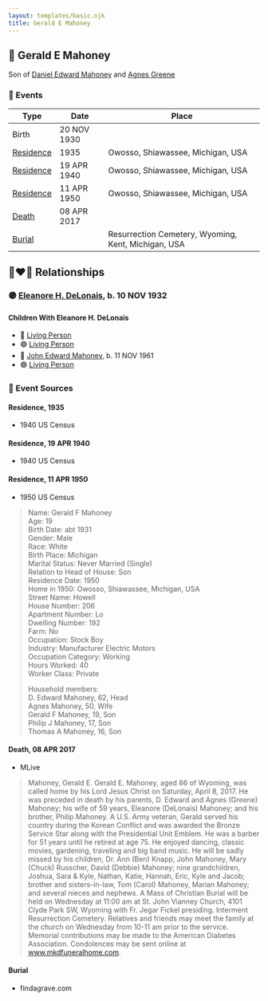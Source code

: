 ```yaml
---
layout: templates/basic.njk
title: Gerald E Mahoney
---
```

## 🔵 Gerald E Mahoney

Son of [Daniel Edward Mahoney](/people/2/24117676) and [Agnes Greene](/people/1/15565254)

### 📆 Events

Type | Date | Place
------ | ------ | ------
Birth | 20 NOV 1930 |
[Residence](#event-52e8ea25-29d4-4739-ba8c-ca2cc34f2b1a) | 1935 | Owosso, Shiawassee, Michigan, USA
[Residence](#event-c15c5d0d-f96d-482e-81fb-be26a358603a) | 19 APR 1940 | Owosso, Shiawassee, Michigan, USA
[Residence](#event-a5d6cc6b-7255-4283-b93b-d59e608a6282) | 11 APR 1950 | Owosso, Shiawassee, Michigan, USA
[Death](#event-686c99d0-d03e-463f-8d7b-9ab62ef05cc1) | 08 APR 2017 |
[Burial](#event-e0039b42-f1d7-49af-950b-c83f847fbfc2) |  | Resurrection Cemetery, Wyoming, Kent, Michigan, USA

## 👩‍❤️‍👨 Relationships

### 🟣 [Eleanore H. DeLonais](/people/4/45463626), b. 10 NOV 1932

#### Children With Eleanore H. DeLonais
* 🔵 [Living Person](/people/5/57716919)
* 🟣 [Living Person](/people/8/82431921)
* 🔵 [John Edward Mahoney](/people/2/20318131), b. 11 NOV 1961
* 🟣 [Living Person](/people/6/6203854)
### 📰 Event Sources

#### <a id="event-52e8ea25-29d4-4739-ba8c-ca2cc34f2b1a"></a> Residence, 1935
* 1940 US Census

#### <a id="event-c15c5d0d-f96d-482e-81fb-be26a358603a"></a> Residence, 19 APR 1940
* 1940 US Census

#### <a id="event-a5d6cc6b-7255-4283-b93b-d59e608a6282"></a> Residence, 11 APR 1950
* 1950 US Census
>   
  > Name: Gerald F Mahoney  
  > Age: 19  
  > Birth Date: abt 1931  
  > Gender: Male  
  > Race: White  
  > Birth Place: Michigan  
  > Marital Status: Never Married (Single)  
  > Relation to Head of House: Son  
  > Residence Date: 1950  
  > Home in 1950: Owosso, Shiawassee, Michigan, USA  
  > Street Name: Howell  
  > House Number: 206  
  > Apartment Number: Lo  
  > Dwelling Number: 192  
  > Farm: No  
  > Occupation: Stock Boy  
  > Industry: Manufacturer Electric Motors  
  > Occupation Category: Working  
  > Hours Worked: 40  
  > Worker Class: Private  
  >   
  > Household members:  
  > D. Edward Mahoney, 62, Head  
  > Agnes Mahoney, 50, Wife  
  > Gerald F Mahoney, 19, Son  
  > Philip J Mahoney, 17, Son  
  > Thomas A Mahoney, 16, Son  
  >

#### <a id="event-686c99d0-d03e-463f-8d7b-9ab62ef05cc1"></a> Death, 08 APR 2017
* MLive
>   
  > Mahoney, Gerald E. Gerald E. Mahoney, aged 86 of Wyoming, was called home by his Lord Jesus Christ on Saturday, April 8, 2017. He was preceded in death by his parents, D. Edward and Agnes (Greene) Mahoney; his wife of 59 years, Eleanore (DeLonais) Mahoney; and his brother, Philip Mahoney. A U.S. Army veteran, Gerald served his country during the Korean Conflict and was awarded the Bronze Service Star along with the Presidential Unit Emblem. He was a barber for 51 years until he retired at age 75. He enjoyed dancing, classic movies, gardening, traveling and big band music. He will be sadly missed by his children, Dr. Ann (Ben) Knapp, John Mahoney, Mary (Chuck) Russcher, David (Debbie) Mahoney; nine grandchildren, Joshua, Sara & Kyle, Nathan, Katie, Hannah, Eric, Kyle and Jacob; brother and sisters-in-law, Tom (Carol) Mahoney, Marian Mahoney; and several nieces and nephews. A Mass of Christian Burial will be held on Wednesday at 11:00 am at St. John Vianney Church, 4101 Clyde Park SW, Wyoming with Fr. Jegar Fickel presiding. Interment Resurrection Cemetery. Relatives and friends may meet the family at the church on Wednesday from 10-11 am prior to the service. Memorial contributions may be made to the American Diabetes Association. Condolences may be sent online at www.mkdfuneralhome.com.

#### <a id="event-e0039b42-f1d7-49af-950b-c83f847fbfc2"></a> Burial
* findagrave.com
